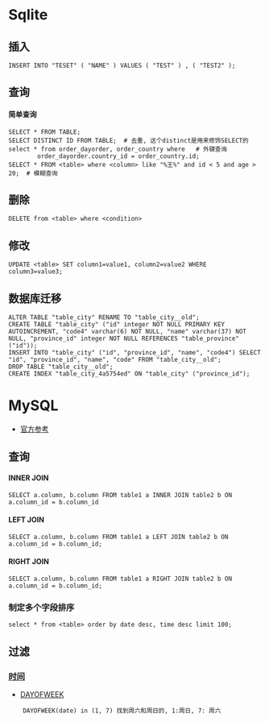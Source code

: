 # Sqlite
## 插入
    INSERT INTO "TESET" ( "NAME" ) VALUES ( "TEST" ) , ( "TEST2" );

## 查询
#### 简单查询
    SELECT * FROM TABLE;
    SELECT DISTINCT ID FROM TABLE;  # 去重, 这个distinct是用来修饰SELECT的
    select * from order_dayorder, order_country where   # 外键查询 
            order_dayorder.country_id = order_country.id;
    SELECT * FROM <table> where <column> like "%王%" and id < 5 and age > 20;  # 模糊查询

## 删除
    DELETE from <table> where <condition>

## 修改
    UPDATE <table> SET column1=value1, column2=value2 WHERE column3=value3;

## 数据库迁移
    ALTER TABLE "table_city" RENAME TO "table_city__old";
    CREATE TABLE "table_city" ("id" integer NOT NULL PRIMARY KEY AUTOINCREMENT, "code4" varchar(6) NOT NULL, "name" varchar(37) NOT NULL, "province_id" integer NOT NULL REFERENCES "table_province" ("id"));
    INSERT INTO "table_city" ("id", "province_id", "name", "code4") SELECT "id", "province_id", "name", "code" FROM "table_city__old";
    DROP TABLE "table_city__old";
    CREATE INDEX "table_city_4a5754ed" ON "table_city" ("province_id");

# MySQL
* [官方参考](https://dev.mysql.com/doc/refman/5.7/en/functions.html)
## 查询
#### INNER JOIN
    SELECT a.column, b.column FROM table1 a INNER JOIN table2 b ON a.column_id = b.column_id

#### LEFT JOIN
    SELECT a.column, b.column FROM table1 a LEFT JOIN table2 b ON a.column_id = b.column_id;
#### RIGHT JOIN
    SELECT a.column, b.column FROM table1 a RIGHT JOIN table2 b ON a.column_id = b.column_id;
### 制定多个字段排序
    select * from <table> order by date desc, time desc limit 100;


## 过滤

### [时间](https://dev.mysql.com/doc/refman/5.7/en/date-and-time-functions.html)
* [DAYOFWEEK](https://dev.mysql.com/doc/refman/5.7/en/date-and-time-functions.html#function_dayofweek)
```
    DAYOFWEEK(date) in (1, 7) 找到周六和周日的, 1:周日, 7: 周六
```

